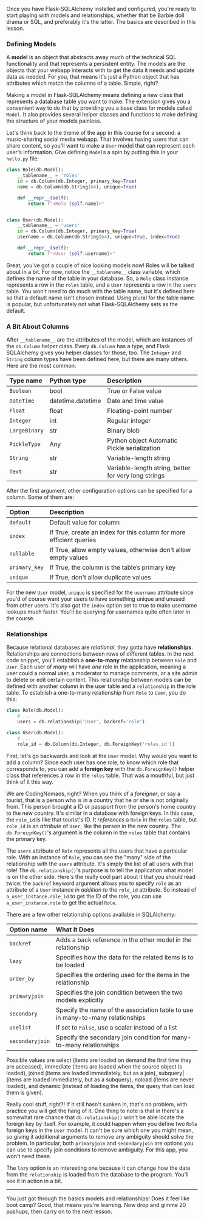 Once you have Flask-SQLAlchemy installed and configured, you're ready to start playing with models and relationships, whether that be Barbie doll drama or SQL, and preferably it's the latter. The basics are described in this lesson.

### Defining Models

A **model** is an object that abstracts away much of the technical SQL functionality and that represents a persistent entity. The models are the objects that your webapp interacts with to get the data it needs and update data as needed. For you, that means it's just a Python object that has attributes which match the columns of a table. Simple, right?

Making a model in Flask-SQLAlchemy means defining a new class that represents a database table you want to make. The extension gives you a convenient way to do that by providing you a base class for models called `Model`. It also provides several helper classes and functions to make defining the structure of your models painless.

Let's think back to the theme of the app in this course for a second: a music-sharing social media webapp. That involves having users that can share content, so you'll want to make a `User` model that can represent each user's information. Give defining `Model`s a spin by putting this in your `hello.py` file:

```python
class Role(db.Model):
    __tablename__ = 'roles'
    id = db.Column(db.Integer, primary_key=True)
    name = db.Column(db.String(64), unique=True)

    def __repr__(self):
        return f"<Role {self.name}>"


class User(db.Model):
    __tablename__ = 'users'
    id = db.Column(db.Integer, primary_key=True)
    username = db.Column(db.String(64), unique=True, index=True)

    def __repr__(self):
        return f"<User {self.username}>"
```

Great, you've got a couple of nice looking models now! Roles will be talked about in a bit. For now, notice the `__tablename__` class variable, which defines the name of the table in your database. So, a `Role` class instance represents a row in the `roles` table, and a `User` represents a row in the `users` table. You won't need to do much with the table name, but it's defined here so that a default name isn't chosen instead. Using plural for the table name is popular, but unfortunately not what Flask-SQLAlchemy sets as the default.

### A Bit About Columns

After `__tablename__` are the attributes of the model, which are instances of the `db.Column` helper class. Every `db.Column` has a type, and Flask SQLAlchemy gives you helper classes for those, too. The `Integer` and `String` column types have been defined here, but there are many others. Here are the most common:

| Type name     | Python type       | Description                                          |
| :------------ | :---------------- | :--------------------------------------------------- |
| `Boolean`     | bool              | True or False value                                  |
| `DateTime`    | datetime.datetime | Date and time value                                  |
| `Float`       | float             | Floating-point number                                |
| `Integer`     | int               | Regular integer                                      |
| `LargeBinary` | str               | Binary blob                                          |
| `PickleType`  | Any               | Python object Automatic Pickle serialization         |
| `String`      | str               | Variable-length string                               |
| `Text`        | str               | Variable-length string, better for very long strings |

After the first argument, other configuration options can be specified for a column. Some of them are:

| Option        | Description                                                         |
| :------------ | :------------------------------------------------------------------ |
| `default`     | Default value for column                                            |
| `index`       | If True, create an index for this column for more efficient queries |
| `nullable`    | If True, allow empty values, otherwise don't allow empty values     |
| `primary_key` | If True, the column is the table’s primary key                      |
| `unique`      | If True, don't allow duplicate values                               |

For the new `User` model, `unique` is specified for the `username` attribute since you'd of course want your users to have something unique and unused from other users. It's also got the `index` option set to true to make username lookups much faster. You'll be querying for usernames quite often later in the course.

### Relationships

Because relational databases are *relational*, they gotta have **relationships**. Relationships are connections between rows of different tables. In the next code snippet, you'll establish a **one-to-many** relationship between `Role` and `User`. Each user of *many* will have *one* role in the application, meaning a user could a normal user, a moderator to manage comments, or a site admin to delete or edit certain content. This relationship between models can be defined with another column in the user table and a `relationship` in the role table. To establish a one-to-many relationship from `Role` to `User`, you do this:

```python
class Role(db.Model):
    # ...
    users = db.relationship('User', backref='role')

class User(db.Model):
    # ...
    role_id = db.Column(db.Integer, db.ForeignKey('roles.id'))
```

First, let's go backwards and look at the `User` model. Why would you want to add a column? Since each user has one role, to know which role that corresponds to, you can add a **foreign key** with the `db.ForeignKey()` helper class that references a row in the `roles` table. That was a mouthful, but just think of it this way.

We are CodingNomads, right? When you think of a *foreigner*, or say a tourist, that is a person who is in a country that he or she is not originally from. This person brought a ID or passport from the person's home country to the new country. It's similar in a database with foreign keys. In this case, the `role_id` is like that tourist's ID. It *references* a `Role` in the `roles` table, but `role_id` is an *attribute* of `User`, like the person in the new country. The `db.ForeignKey()`'s argument is the column in the `roles` table that contains the primary key.

[//]: # (Dunno if I coulda skipped explaining about what foreign keys ^^^)

The `users` attribute of `Role` represents all the users that have a particular role. With an instance of `Role`, you can see the "many" side of the relationship with the `users` attribute. It's simply the list of all users with that role! The `db.relationship()`'s purpose is to tell the application what model is on the other side. Here's the really cool part about it that you should read twice: the `backref` keyword argument allows you to specify `role` as an attribute of a `User` instance *in addition to* the `role_id` attribute. So instead of `a_user_instance.role_id` to get the ID of the role, you can use `a_user_instance.role` to get the actual `Role`.

There are a few other relationship options available in SQLAlchemy:

| Option name     | What It Does                                                                   |
| :-------------- | :----------------------------------------------------------------------------- |
| `backref`       | Adds a back reference in the other model in the relationship                   |
| `lazy`          | Specifies how the data for the related items is to be loaded                   |
| `order_by`      | Specifies the ordering used for the items in the relationship                  |
| `primaryjoin`   | Specifies the join condition between the two models explicitly                 |
| `secondary`     | Specify the name of the association table to use in many-to-many relationships |
| `uselist`       | If set to `False`, use a scalar instead of a list                              |
| `secondaryjoin` | Specify the secondary join condition for many-to-many relationships            |


Possible values are  select (items are loaded on demand the first time they are accessed),  immediate (items are loaded when the source object is loaded),  joined (items are loaded immediately, but as a join),  subquery| (items are loaded immediately, but as a subquery),  noload (items are never loaded), and  dynamic (instead of loading the items, the query that can load them is given).

Really cool stuff, right?! If it still hasn't sunken in, that's no problem, with practice you will get the hang of it. One thing to note is that in there's a somewhat rare chance that `db.relationship()` won't be able locate the foreign key by itself. For example, it could happen when you define two `Role` foreign keys in the `User` model. It can't be sure which one you might mean, so giving it additional arguments to remove any ambiguity should solve the problem. In particular, both `primaryjoin` and `secondaryjoin` are options you can use to specify join conditions to remove ambiguity. For this app, you won't need these.

The `lazy` option is an interesting one because it can change how the data from the `relationship` is loaded from the database to the program. You'll see it in action in a bit.

___

You just got through the basics models and relationships! Does it feel like boot camp? Good, that means you're learning. Now drop and gimme 20 pushups, then carry on to the next lesson.
